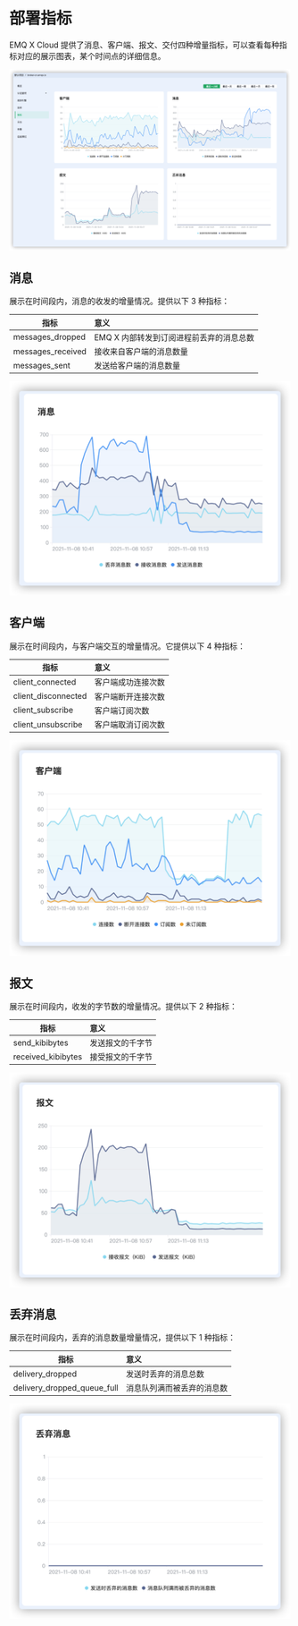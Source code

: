 # 部署指标

EMQ X Cloud 提供了消息、客户端、报文、交付四种增量指标，可以查看每种指标对应的展示图表，某个时间点的详细信息。

![metrics_line_detail](./_assets/metrics.png)



## 消息

展示在时间段内，消息的收发的增量情况。提供以下 3 种指标：

| 指标              | 意义                                     |
| ----------------- | :--------------------------------------- |
| messages_dropped  | EMQ X 内部转发到订阅进程前丢弃的消息总数 |
| messages_received | 接收来自客户端的消息数量                 |
| messages_sent     | 发送给客户端的消息数量                   |

![metrics_line_detail](./_assets/metric_messages.png)



## 客户端

展示在时间段内，与客户端交互的增量情况。它提供以下 4 种指标：

| 指标                | 意义               |
| ------------------- | :----------------- |
| client_connected    | 客户端成功连接次数 |
| client_disconnected | 客户端断开连接次数 |
| client_subscribe    | 客户端订阅次数     |
| client_unsubscribe  | 客户端取消订阅次数 |

![metrics_line_detail](./_assets/metric_clients.png)



## 报文

展示在时间段内，收发的字节数的增量情况。提供以下 2 种指标：

| 指标               | 意义             |
| ------------------ | :--------------- |
| send_kibibytes     | 发送报文的千字节 |
| received_kibibytes | 接受报文的千字节 |

![metrics_line_detail](./_assets/metric_packages.png)



## 丢弃消息

展示在时间段内，丢弃的消息数量增量情况，提供以下 1 种指标：

| 指标             | 意义                 |
| ---------------- | :------------------- |
| delivery_dropped | 发送时丢弃的消息总数 |
| delivery_dropped_queue_full | 消息队列满而被丢弃的消息数 |

![metrics_line_detail](./_assets/metric_delivery.png)